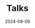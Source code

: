 ---
title: 'Talks'
date: 2024-08-06
type: landing

design:
  # Default section spacing
  spacing: "6rem"

sections:
  - block: collection
    id: talks
    content:
      title: Recent & Upcoming Talks
      filters:
        folders:
          - event
    design:
      view: article-grid
      columns: 1 
---